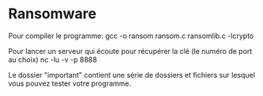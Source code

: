 # Ransomware
Pour compiler le programme: 
gcc -o ransom ransom.c ransomlib.c -lcrypto

Pour lancer un serveur qui écoute pour récupérer la clé (le numéro de port au choix)
nc -lu -v -p 8888 

Le dossier "important" contient une série de dossiers et fichiers sur lesquel vous pouvez tester votre programme. 
